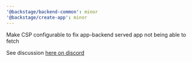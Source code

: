 ```yaml
---
'@backstage/backend-common': minor
'@backstage/create-app': minor
---
```


Make CSP configurable to fix app-backend served app not being able to fetch

See discussion [here on discord](https://discordapp.com/channels/687207715902193673/687235481154617364/758721460163575850)
